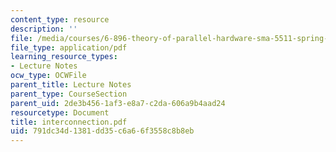 ```yaml
---
content_type: resource
description: ''
file: /media/courses/6-896-theory-of-parallel-hardware-sma-5511-spring-2004/791dc34d1381dd35c6a66f3558c8b8eb_interconnection.pdf
file_type: application/pdf
learning_resource_types:
- Lecture Notes
ocw_type: OCWFile
parent_title: Lecture Notes
parent_type: CourseSection
parent_uid: 2de3b456-1af3-e8a7-c2da-606a9b4aad24
resourcetype: Document
title: interconnection.pdf
uid: 791dc34d-1381-dd35-c6a6-6f3558c8b8eb
---
```

